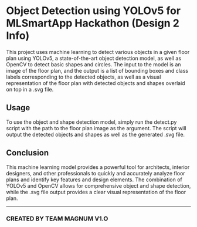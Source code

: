 # Object Detection using YOLOv5 for MLSmartApp Hackathon (Design 2 Info)


This project uses machine learning to detect various objects in a given floor plan using YOLOv5, a state-of-the-art object detection model, as well as OpenCV to detect basic shapes and circles. The input to the model is an image of the floor plan, and the output is a list of bounding boxes and class labels corresponding to the detected objects, as well as a visual representation of the floor plan with detected objects and shapes overlaid on top in a .svg file.

## Usage
To use the object and shape detection model, simply run the detect.py script with the path to the floor plan image as the argument. The script will output the detected objects and shapes as well as the generated .svg file.

## Conclusion
This machine learning model provides a powerful tool for architects, interior designers, and other professionals to quickly and accurately analyze floor plans and identify key features and design elements. The combination of YOLOv5 and OpenCV allows for comprehensive object and shape detection, while the .svg file output provides a clear visual representation of the floor plan.

---

### CREATED BY TEAM MAGNUM V1.O


